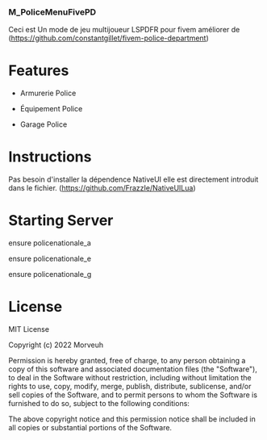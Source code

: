 ### M_PoliceMenuFivePD
Ceci est Un mode de jeu multijoueur LSPDFR pour fivem améliorer de (https://github.com/constantgillet/fivem-police-department)

# Features
- Armurerie Police

- Équipement Police

- Garage Police

# Instructions
Pas besoin d'installer la dépendence NativeUI elle est directement introduit dans le fichier. (https://github.com/FrazzIe/NativeUILua)

# Starting Server
ensure policenationale_a

ensure policenationale_e

ensure policenationale_g

# License
MIT License

Copyright (c) 2022 Morveuh

Permission is hereby granted, free of charge, to any person obtaining a copy
of this software and associated documentation files (the "Software"), to deal
in the Software without restriction, including without limitation the rights
to use, copy, modify, merge, publish, distribute, sublicense, and/or sell
copies of the Software, and to permit persons to whom the Software is
furnished to do so, subject to the following conditions:

The above copyright notice and this permission notice shall be included in all
copies or substantial portions of the Software.
